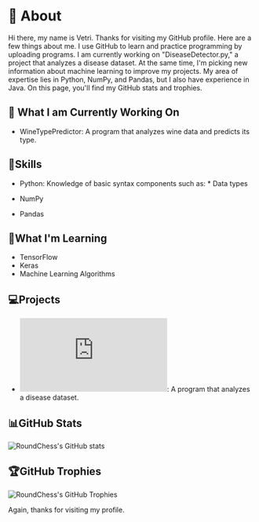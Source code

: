 # 👋 About

Hi there, my name is Vetri. Thanks for visiting my GitHub profile. Here are a few things about me. I use GitHub to learn and practice programming by uploading programs. I am currently working on "DiseaseDetector.py," a project that analyzes a disease dataset. At the same time, I'm picking new information about machine learning to improve my projects. My area of expertise lies in Python, NumPy, and Pandas, but I also have experience in Java. On this page, you'll find my GitHub stats and trophies.

## 🔭 What I am Currently Working On
  -   WineTypePredictor: A program that analyzes wine data and predicts its type.
  
## 🥇Skills
- Python: Knowledge of basic syntax components such as:
      * Data types
  
- NumPy
- Pandas

## 🌱What I'm Learning
- TensorFlow
- Keras
- Machine Learning Algorithms

## 💻Projects
  - ![DiseaseDetector](https://github.com/RoundChess/Portfolio/blob/main/DiseaseDetector.py): A program that analyzes a disease dataset.

## 📊GitHub Stats 
![RoundChess's GitHub stats](https://github-readme-stats.vercel.app/api?username=RoundChess&show_icons=true&theme=radical)

## 🏆GitHub Trophies
![RoundChess's GitHub Trophies](https://github-profile-trophy.vercel.app/?username=RoundChess&theme=radical)

Again, thanks for visiting my profile.
